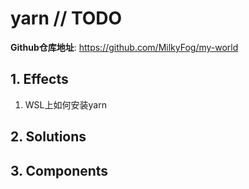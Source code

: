 # yarn // TODO

**Github仓库地址**: <https://github.com/MilkyFog/my-world>

## 1. **Effects**

1. WSL上如何安装yarn

## 2. **Solutions**

## 3. **Components**
